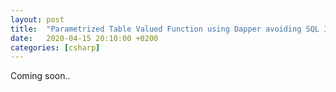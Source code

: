 ```yaml
---
layout: post
title:  "Parametrized Table Valued Function using Dapper avoiding SQL Injection"
date:   2020-04-15 20:10:00 +0200
categories: [csharp]
---
```


Coming soon..